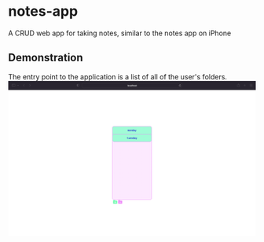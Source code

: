# notes-app
A CRUD web app for taking notes, similar to the notes app on iPhone


## Demonstration
The entry point to the application is a list of all of the user's folders.
<br>
![the first view that the user sees when accessing the app](/demo-images/entry_point.png)

